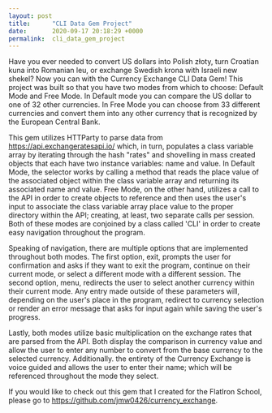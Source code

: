 ```yaml
---
layout: post
title:      "CLI Data Gem Project"
date:       2020-09-17 20:18:29 +0000
permalink:  cli_data_gem_project
---
```



Have you ever needed to convert US dollars into Polish złoty, turn Croatian kuna into Romanian leu, or exchange Swedish krona with Israeli new shekel? Now you can with the Currency Exchange CLI Data Gem! This project was built so that you have two modes from which to choose: Default Mode and Free Mode. In Default mode you can compare the US dollar to one of 32 other currencies. In Free Mode you can choose from 33 different currencies and convert them into any other currency that is recognized by the European Central Bank. 

This gem utilizes HTTParty to parse data from https://api.exchangeratesapi.io/ which, in turn, populates a class variable array by iterating through the hash "rates" and shovelling in mass created objects that each have two instance variables: name and value. In Default Mode, the selector works by calling a method that reads the place value of the associated object within the class variable array and returning its associated name and value. Free Mode, on the other hand, utilizes a call to the API in order to create objects to reference and then uses the user's input to associate the class variable array place value to the proper directory within the API; creating, at least, two separate calls per session. Both of these modes are conjoined by a class called 'CLI' in order to create easy navigation throughout the program. 

Speaking of navigation, there are multiple options that are implemented throughout both modes. The first option, exit, prompts the user for confirmation and asks if they want to exit the program, continue on their current mode, or select a different mode with a different session. The second option, menu, redirects the user to select another currency within their current mode. Any entry made outside of these parameters will, depending on the user's place in the program, redirect to currency selection or render an error message that asks for input again while saving the user's progress. 

Lastly, both modes utilize basic multiplication on the exchange rates that are parsed from the API. Both display the comparison in currency value and allow the user to enter any number to convert from the base currency to the selected currency. Additionally. the entirety of the Currency Exchange is voice guided and allows the user to enter their name; which will be referenced throughout the mode they select. 

If you would like to check out this gem that I created for the FlatIron School, please go to https://github.com/jmw0426/currency_exchange.
